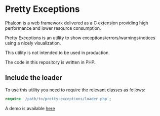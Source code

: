 # Pretty Exceptions

[Phalcon](http://phalconphp.com) is a web framework delivered as a C extension providing high
performance and lower resource consumption.

Pretty Exceptions is an utility to show exceptions/errors/warnings/notices using a nicely visualization.

This utility is not intended to be used in production.

The code in this repository is written in PHP.

## Include the loader

To use this utility you need to require the relevant classes as follows:

```php
require '/path/to/pretty-exceptions/loader.php';
```

A demo is available [here](http://test.phalconphp.com/exception.html)
